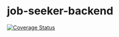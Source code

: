 # job-seeker-backend

[![Coverage Status](https://coveralls.io/repos/github/job-seeker/job-seeker-backend/badge.svg?branch=alex%2Fmonday%2Frouters)](https://coveralls.io/github/job-seeker/job-seeker-backend?branch=alex%2Fmonday%2Frouters)
